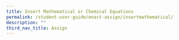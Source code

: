 ```yaml
---
title: Insert Mathematical or Chemical Equations
permalink: /student-user-guide/enact-assign/insertmathematical/
description: ""
third_nav_title: Assign
---
```


